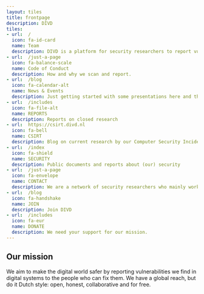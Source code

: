 ```yaml
---
layout: tiles
title: frontpage
description: DIVD
tiles: 
- url:  /
  icon: fa-id-card
  name: Team
  description: DIVD is a platform for security researchers to report vulnerabilities, supported by volunteers.
- url:  /just-a-page
  icon: fa-balance-scale
  name: Code of Conduct
  description: How and why we scan and report.
- url:  /blog
  icon: fa-calendar-alt
  name: News & Events
  description: Just getting started with some presentations here and there
- url:  /includes
  icon: fa-file-alt
  name: REPORTS
  description: Reports on closed research
- url:  https://csirt.divd.nl
  icon: fa-bell
  name: CSIRT
  description: Blog on current research by our Computer Security Incident Response Team
- url:  /index
  icon: fa-shield
  name: SECURITY
  description: Public documents and reports about (our) security
- url:  /just-a-page
  icon: fa-envelope
  name: CONTACT
  description: We are a network of security researchers who mainly work online.
- url:  /blog
  icon: fa-handshake
  name: JOIN
  description: Join DIVD
- url:  /includes
  icon: fa-eur
  name: DONATE
  description: We need your support for our mission.
---
```

Our mission
---

We aim to make the digital world safer by reporting vulnerabilities we find in digital systems to the people who can fix them. We have a global reach, but do it Dutch style: open, honest, collaborative and for free.

